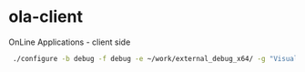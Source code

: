 # ola-client

OnLine Applications - client side 

```BASH
 ./configure -b debug -f debug -e ~/work/external_debug_x64/ -g "Visual Studio 16 2019" -P "-DSolidFrame_DIR=~/work/solidframe/build/debug" -P "-DQT5PREFIX_DIR:PATH=/c/data/qt/5.14.1/msvc2017_64/lib/cmake" -P "-DOLA_FRONT_URL:STRING=ec2-63-35-208-126.eu-west-1.compute.amazonaws.com:443" -A x64
```
